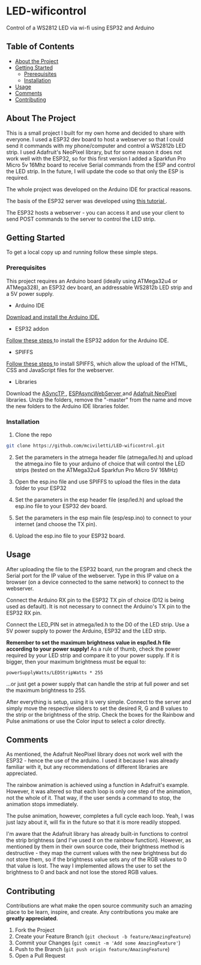 # LED-wificontrol
Control of a WS2812 LED via wi-fi using ESP32 and Arduino



## Table of Contents

* [About the Project](#about-the-project)
* [Getting Started](#getting-started)
  * [Prerequisites](#prerequisites)
  * [Installation](#installation)
* [Usage](#usage)
* [Comments](#comments)
* [Contributing](#contributing)



## About The Project

This is a small project I built for my own home and decided to share with everyone. I used a ESP32 dev board to host a webserver so that I could send it commands with my phone/computer and control a WS2812b LED strip. I used Adafruit's NeoPixel library, but for some reason it does not work well with the ESP32, so for this first version I added a Sparkfun Pro Micro 5v 16Mhz board to receive Serial commands from the ESP and control the LED strip. In the future, I will update the code so that only the ESP is required.

The whole project was developed on the Arduino IDE for practical reasons.

The basis of the ESP32 server was developed using <a href="https://randomnerdtutorials.com/esp32-web-server-spiffs-spi-flash-file-system/"> this tutorial </a>.

The ESP32 hosts a webserver - you can access it and use your client to send POST commands to the server to control the LED strip.

## Getting Started

To get a local copy up and running follow these simple steps.

### Prerequisites

This project requires an Arduino board (ideally using ATMega32u4 or ATMega328), an ESP32 dev board, an addressable WS2812b LED strip and a 5V power supply.

* Arduino IDE

<a href = "https://www.arduino.cc/en/Main/software">Download and install the Arduino IDE. </a>

* ESP32 addon

<a href = "https://randomnerdtutorials.com/installing-the-esp32-board-in-arduino-ide-windows-instructions/"> Follow these steps </a> to install the ESP32 addon for the Arduino IDE.

* SPIFFS

<a href = "https://randomnerdtutorials.com/install-esp32-filesystem-uploader-arduino-ide/"> Follow these steps </a> to install SPIFFS, which allow the upload of the HTML, CSS and JavaScript files for the webserver.

* Libraries

Download the <a href="https://github.com/me-no-dev/AsyncTCP"> ASyncTP </a>, <a href="https://github.com/me-no-dev/ESPAsyncWebServer"> ESPAsyncWebServer </a> and <a href="https://github.com/adafruit/Adafruit_NeoPixel"> Adafruit NeoPixel </a> libraries. Unzip the folders, remove the "-master" from the name and move the new folders to the Arduino IDE libraries folder.



### Installation

1. Clone the repo
```sh
git clone https://github.com/mciviletti/LED-wificontrol.git
```
2. Set the parameters in the atmega header file (atmega/led.h) and upload the atmega.ino file to your arduino of choice that will control the LED strips (tested on the ATMega32u4 Sparkfun Pro Micro 5V 16MHz)

3. Open the esp.ino file and use SPIFFS to upload the files in the data folder to your ESP32

4. Set the parameters in the esp header file (esp/led.h) and upload the esp.ino file to your ESP32 dev board.

5. Set the parameters in the esp main file (esp/esp.ino) to connect to your internet (and choose the TX pin).

6. Upload the esp.ino file to your ESP32 board.



## Usage

After uploading the file to the ESP32 board, run the program and check the Serial port for the IP value of the webserver. Type in this IP value on a browser (on a device connected to the same network) to connect to the webserver.

Connect the Arduino RX pin to the ESP32 TX pin of choice (D12 is being used as default). It is not necessary to connect the Arduino's TX pin to the ESP32 RX pin.

Connect the LED_PIN set in atmega/led.h to the D0 of the LED strip. Use a 5V power supply to power the Arduino, ESP32 and the LED strip.

<strong> Remember to set the maximum brightness value in esp/led.h file according to your power supply! </strong> As a rule of thumb, check the power required by your LED strip and compare it to your power supply. If it is bigger, then your maximum brightness must be equal to:
```
powerSupplyWatts/LEDStripWatts * 255
```

...or just get a power supply that can handle the strip at full power and set the maximum brightness to 255.

After everything is setup, using it is very simple. Connect to the server and simply move the respective sliders to set the desired R, G and B values to the strip or the brightness of the strip. Check the boxes for the Rainbow and Pulse animations or use the Color input to select a color directly.

## Comments

As mentioned, the Adafruit NeoPixel library does not work well with the ESP32 - hence the use of the arduino. I used it because I was already familiar with it, but any recommendations of different libraries are appreciated.

The rainbow animation is achieved using a function in Adafruit's example. However, it was altered so that each loop is only one step of the animation, not the whole of it. That way, if the user sends a command to stop, the animation stops immediately.

The pulse animation, however, completes a full cycle each loop. Yeah, I was just lazy about it, will fix in the future so that it is more readily stopped.

I'm aware that the Adafruit library has already built-in functions to control the strip brightness (and I've used it on the rainbow function). However, as mentioned by them in their own source code, their brightness method is destructive - they map the current values with the new brightness but do not store them, so if the brightness value sets any of the RGB values to 0 that value is lost. The way I implemented allows the user to set the brightness to 0 and back and not lose the stored RGB values.


## Contributing

Contributions are what make the open source community such an amazing place to be learn, inspire, and create. Any contributions you make are **greatly appreciated**.

1. Fork the Project
2. Create your Feature Branch (`git checkout -b feature/AmazingFeature`)
3. Commit your Changes (`git commit -m 'Add some AmazingFeature'`)
4. Push to the Branch (`git push origin feature/AmazingFeature`)
5. Open a Pull Request
